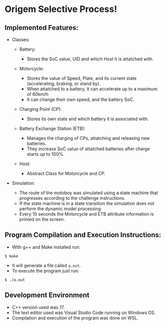 # Origem Selective Process!

## Implemented Features:
 - Classes:
   - Battery:
     - Stores the SoC value, UID and which Host it is attatched with.
			
   - Motorcycle:
     - Stores the value of Speed, Plate, and its current state (accelerating, braking, or stand by).
     - When attatched to a battery, it can accelerate up to a maximum of 60km/h
     - It can change their own speed, and the battery SoC.

   - Charging Point (CP):
     - Stores its own state and which battery it is associated with.
     
   - Battery Exchange Station (ETB):
     - Manages the charging of CPs, attatching and releasing new batteries.
     - They increase SoC value of attatched batteries after charge starts up to 100%.
    
    - Host:
      - Abstract Class for Motorcycle and CP.

 - Simulation:
   - The route of the motoboy was simulated using a state machine that progresses according to the challenge instructions.
   - If the state machine is in a state transition the simulation does not perform the dynamic model processing.
   - Every 10 seconds the Motorcycle and ETB attribute information is printed on the screen.
  

## Program Compilation and Execution Instructions:
  - With g++ and Make installed run:
   
   ```
   $ make
   ```
  - It will generate a file called ```a.out```.
  - To execute the program just run:
   ```
   $ ./a.out
   ```
   
## Development Environment
  - C++ version used was 17.
  - The text editor used was Visual Studio Code running on Windows OS.
  - Compilation and execution of the program was done on WSL.
